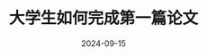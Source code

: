 ---
title: 大学生如何完成第一篇论文
date: 2024-09-15
updated: 2024-10-7
categories: 论文撰写
tags:
  - 论文学习
  - 学习路径
top: 4
password: lhb1936319431
---
